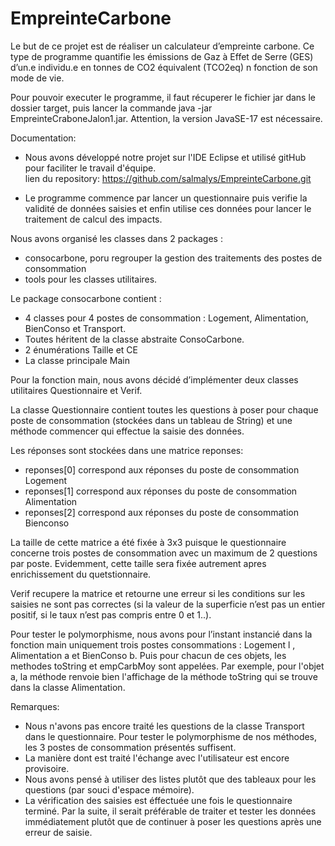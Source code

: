 # EmpreinteCarbone
Le but de ce projet est de réaliser un calculateur d’empreinte carbone. Ce type de programme quantifie les émissions de Gaz à Effet de Serre (GES) d’un.e individu.e en tonnes de CO2 équivalent (TCO2eq) n fonction de son mode de vie.

Pour pouvoir executer le programme, il faut récuperer le fichier jar dans le dossier target, puis lancer la commande java -jar EmpreinteCraboneJalon1.jar.
Attention, la version JavaSE-17 est nécessaire. 

Documentation: 
- Nous avons développé notre projet sur l'IDE Eclipse et utilisé gitHub pour faciliter le travail d'équipe.  
lien du repository: https://github.com/salmalys/EmpreinteCarbone.git

- Le programme commence par lancer un questionnaire puis verifie la validité de données saisies et enfin utilise ces données pour lancer le traitement de calcul des impacts. 

Nous avons organisé les classes dans 2 packages : 
- consocarbone, poru regrouper la gestion des traitements des postes de consommation
- tools pour les classes utilitaires. 

Le package consocarbone contient :
-	4 classes pour 4 postes de consommation  :  Logement, Alimentation, BienConso et Transport. 
-	Toutes héritent de la classe abstraite ConsoCarbone. 
-	2 énumérations Taille et CE
-	La classe principale Main  

Pour la fonction main, nous avons décidé d’implémenter deux classes utilitaires Questionnaire et Verif. 

La classe Questionnaire contient toutes les questions à poser pour chaque poste de consommation (stockées dans un tableau de String) et une méthode commencer qui effectue la saisie des données. 

Les réponses sont stockées dans une matrice reponses:
- reponses[0] correspond aux réponses du poste de consommation Logement
- reponses[1] correspond aux réponses du poste de consommation Alimentation
- reponses[2] correspond aux réponses du poste de consommation Bienconso

La taille de cette matrice a été fixée à 3x3 puisque le questionnaire concerne trois postes de consommation avec un maximum de 2 questions par poste. Evidemment, cette taille sera fixée autrement apres enrichissement du quetstionnaire.  

Verif recupere la matrice et retourne une erreur si les conditions sur les saisies ne sont pas correctes (si la valeur de la superficie n’est pas un entier positif, si le taux n’est pas compris entre 0 et 1..).

Pour tester le polymorphisme, nous avons pour l’instant instancié dans la fonction main uniquement trois postes consommations : Logement l , Alimentation a et BienConso b. Puis pour chacun de ces objets, les methodes toString et empCarbMoy sont appelées. Par exemple, pour l'objet a, la méthode renvoie bien l'affichage de la méthode toString qui se trouve dans la classe Alimentation. 

Remarques: 
- Nous n'avons pas encore traité les questions de la classe Transport dans le questionnaire. Pour tester le polymorphisme de nos méthodes, les 3 postes de consommation présentés suffisent. 
- La manière dont est traité l'échange avec l'utilisateur est encore provisoire. 
- Nous avons pensé à utiliser des listes plutôt que des tableaux pour les questions (par souci d'espace mémoire). 
- La vérification des saisies est éffectuée une fois le questionnaire terminé. Par la suite, il serait préférable de traiter et tester les données immédiatement plutôt que de continuer à poser les questions après une erreur de saisie. 

